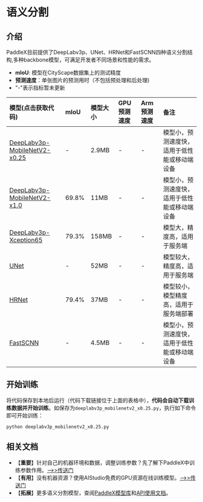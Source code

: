# 语义分割

## 介绍

PaddleX目前提供了DeepLabv3p、UNet、HRNet和FastSCNN四种语义分割结构,多种backbone模型，可满足开发者不同场景和性能的需求。

- **mIoU**: 模型在CityScape数据集上的测试精度
- **预测速度**：单张图片的预测用时（不包括预处理和后处理)
- "-"表示指标暂未更新

| 模型(点击获取代码)               | mIoU | 模型大小 | GPU预测速度 | Arm预测速度 | 备注 |
| :----------------  | :------- | :------- | :---------  | :---------  | :-----    |
| [DeepLabv3p-MobileNetV2-x0.25](https://github.com/PaddlePaddle/PaddleX/blob/develop/tutorials/train/semantic_segmentation/deeplabv3p_mobilenetv2_x0.25.py) |  -  |  2.9MB  |  -   | -  |  模型小，预测速度快，适用于低性能或移动端设备   |
| [DeepLabv3p-MobileNetV2-x1.0](https://github.com/PaddlePaddle/PaddleX/blob/develop/tutorials/train/semantic_segmentation/deeplabv3p_mobilenetv2.py) |  69.8%  |  11MB  |  -   | -  |  模型小，预测速度快，适用于低性能或移动端设备   |
| [DeepLabv3p-Xception65](https://github.com/PaddlePaddle/PaddleX/blob/develop/tutorials/train/semantic_segmentation/deeplabv3p_xception65.py)        | 79.3%  | 158MB   |  -  | -  |  模型大，精度高，适用于服务端   |
| [UNet](https://github.com/PaddlePaddle/PaddleX/blob/develop/tutorials/train/semantic_segmentation/unet.py)     | -  | 52MB   | -   | -  |  模型较大，精度高，适用于服务端   |
| [HRNet](https://github.com/PaddlePaddle/PaddleX/blob/develop/tutorials/train/semantic_segmentation/hrnet.py)   |  79.4%   |   37MB    |  -       |   -    | 模型较小，模型精度高，适用于服务端部署   |
| [FastSCNN](https://github.com/PaddlePaddle/PaddleX/blob/develop/tutorials/train/semantic_segmentation/fast_scnn.py)   |  -   |   4.5MB    |  -       |   -    | 模型小，预测速度快，适用于低性能或移动端设备   |


## 开始训练

将代码保存到本地后运行（代码下载链接位于上面的表格中），**代码会自动下载训练数据并开始训练**。如保存为`deeplabv3p_mobilenetv2_x0.25.py`，执行如下命令即可开始训练：
```
python deeplabv3p_mobilenetv2_x0.25.py
```


## 相关文档

- 【**重要**】针对自己的机器环境和数据，调整训练参数？先了解下PaddleX中训练参数作用。[——>>传送门](../appendix/parameters.md)
- 【**有用**】没有机器资源？使用AIStudio免费的GPU资源在线训练模型。[——>>传送门](https://aistudio.baidu.com/aistudio/projectdetail/450925)
- 【**拓展**】更多语义分割模型，查阅[PaddleX模型库](../appendix/model_zoo.md)和[API使用文档](../apis/models/semantic_segmentation.md)。
